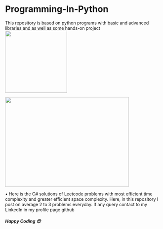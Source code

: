 # Programming-In-Python
This repository is based on python programs with basic and advanced libraries and as well as some hands-on project
<img width="200" height="200" src="https://communityblog.fedoraproject.org/wp-content/uploads/2015/11/Python-logo.png">

<img width="400" height="290" src="https://www.kidscode.sg/wp-content/uploads/2017/04/while-loop-modulo-even-numbers-python-animation.gif">

<p> • Here is the C# solutions of Leetcode problems with most efficient time complexity and greater efficient space complexity. Here, in this repository I post on average 2 to 3 problems everyday. If any query contact to my LinkedIn in my profile page github </p>
<h5> Happy Coding 😊 </h5>
